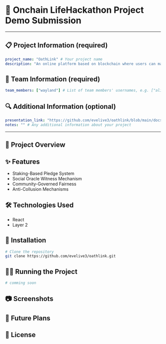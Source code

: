 # 🚀 Onchain LifeHackathon Project Demo Submission

<!--
Please fill out the information below. This information will be automatically processed.
Do not remove the --- markers or change the field names.
-->

---
## 📋 Project Information (required)

```yaml
project_name: "OathLink" # Your project name
description: "An online platform based on blockchain where users can make oaths, with the content of their oaths recorded on the blockchain. Because blockchain records are immutable, these oaths will be permanently stored and publicly accessible." # Brief description of your project
```

## 👥 Team Information (required)

```yaml
team_members: ["wayland"] # List of team members' usernames, e.g. ["alice", "bob"]
```

## 🔍 Additional Information (optional)

```yaml
presentation_link: "https://github.com/evelive3/oathlink/blob/main/docs/DESIGN_zh.md" # Link to your presentation slides or video
notes: "" # Any additional information about your project
```
---

<!-- Do not edit below this line. This section will be automatically generated when your demo submission is processed. -->

## 📖 Project Overview

<!-- Provide a more detailed description of your project here -->

## ✨ Features

- Staking-Based Pledge System
- Social Oracle Witness Mechanism
- Community-Governed Fairness
- Anti-Collusion Mechanisms

## 🛠️ Technologies Used

- React
- Layer 2

## 🚀 Installation

```bash
# Clone the repository
git clone https://github.com/evelive3/oathlink.git
```

## 🏃‍♂️ Running the Project

```bash
# comming soon
```

## 📷 Screenshots

<!-- Add screenshots of your project here -->

## 🔮 Future Plans


## 📝 License

<!-- Specify your project license -->
